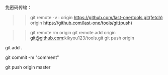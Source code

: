 免密码传输：
>> git remote -v
: origin https://github.com/last-one/tools.git(fetch)
  origin https://github.com/last-one/tools/git(push)

>> git remote rm origin
>> git remote add origin git@github.com:kikyou123/tools.git
>> git push origin

git add .

git commit -m "comment"

git push origin master
